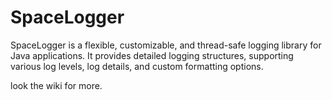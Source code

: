 # SpaceLogger

SpaceLogger is a flexible, customizable, and thread-safe logging library for Java applications. 
It provides detailed logging structures, supporting various log levels, log details, and custom formatting options. 

look the wiki for more.
